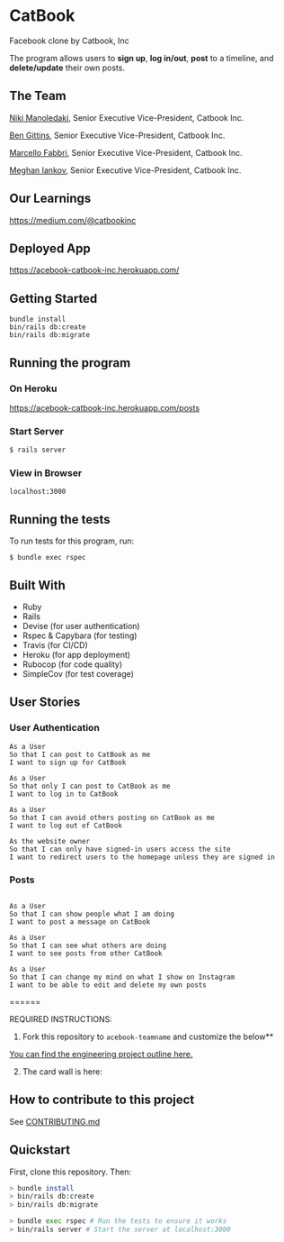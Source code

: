 # CatBook

Facebook clone by Catbook, Inc

The program allows users to **sign up**, **log in/out**, **post** to a timeline, and **delete/update** their own posts.

## The Team

[Niki Manoledaki](https://github.com/nikimanoledaki), Senior Executive Vice-President, Catbook Inc.

[Ben Gittins](https://github.com/squareben1), Senior Executive Vice-President, Catbook Inc.

[Marcello Fabbri](https://github.com/Marcellofabbri), Senior Executive Vice-President, Catbook Inc.

[Meghan Iankov](https://github.com/meghaniankov), Senior Executive Vice-President, Catbook Inc.

## Our Learnings

https://medium.com/@catbookinc

## Deployed App

https://acebook-catbook-inc.herokuapp.com/

## Getting Started

```
bundle install
bin/rails db:create
bin/rails db:migrate
```

## Running the program

### On Heroku

https://acebook-catbook-inc.herokuapp.com/posts

### Start Server

```sh
$ rails server
```

### View in Browser

```
localhost:3000
```

## Running the tests

To run tests for this program, run:

```
$ bundle exec rspec
```

## Built With

* Ruby
* Rails
* Devise (for user authentication)
* Rspec & Capybara (for testing)
* Travis (for CI/CD)
* Heroku (for app deployment)
* Rubocop (for code quality)
* SimpleCov (for test coverage)

## User Stories

### User Authentication

```
As a User
So that I can post to CatBook as me
I want to sign up for CatBook

As a User
So that only I can post to CatBook as me
I want to log in to CatBook

As a User
So that I can avoid others posting on CatBook as me
I want to log out of CatBook

As the website owner
So that I can only have signed-in users access the site
I want to redirect users to the homepage unless they are signed in
```

### Posts

```

As a User
So that I can show people what I am doing  
I want to post a message on CatBook

As a User
So that I can see what others are doing  
I want to see posts from other CatBook

As a User
So that I can change my mind on what I show on Instagram
I want to be able to edit and delete my own posts

```

======

REQUIRED INSTRUCTIONS:

1. Fork this repository to `acebook-teamname` and customize
the below**

[You can find the engineering project outline here.](https://github.com/makersacademy/course/tree/master/engineering_projects/rails)

2. The card wall is here: <please update>

## How to contribute to this project
See [CONTRIBUTING.md](CONTRIBUTING.md)

## Quickstart

First, clone this repository. Then:

```bash
> bundle install
> bin/rails db:create
> bin/rails db:migrate

> bundle exec rspec # Run the tests to ensure it works
> bin/rails server # Start the server at localhost:3000
```


